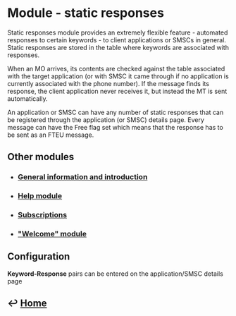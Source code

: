 Module - static responses
=========================

Static responses module provides an extremely flexible feature -
automated responses to certain keywords - to client applications or
SMSCs in general. Static responses are stored in the table where
keywords are associated with responses.

When an MO arrives, its contents are checked against the table associated
with the target application (or with SMSC it came through if no
application is currently associated with the phone number). If the
message finds its response, the client application never receives it,
but instead the MT is sent automatically.

An application or SMSC can have any number of static responses that can
be registered through the application (or SMSC) details page. Every
message can have the Free flag set which means that the response has to
be sent as an FTEU message.

Other modules
-------------

- ### [General information and introduction](https://github.com/RecessMobile/API/tree/master/sections/modules/module-general.md)

- ### [Help module](https://github.com/RecessMobile/API/tree/master/sections/modules/module-help.md)

- ### [Subscriptions](https://github.com/RecessMobile/API/tree/master/sections/modules/module-subscriptions.md)

- ### ["Welcome" module](https://github.com/RecessMobile/API/tree/master/sections/modules/module-welcome.md)


Configuration
-------------

**Keyword-Response** pairs can be entered on the application/SMSC details page


&#8617; [Home](https://github.com/RecessMobile/API)
--------------